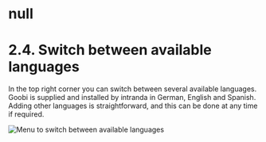 # null

# 2.4. Switch between available languages

In the top right corner you can switch between several available languages. Goobi is supplied and installed by intranda in German, English and Spanish. Adding other languages is straightforward, and this can be done at any time if required.

![Menu to switch between available languages](../../.gitbook/assets/30-06e.png)